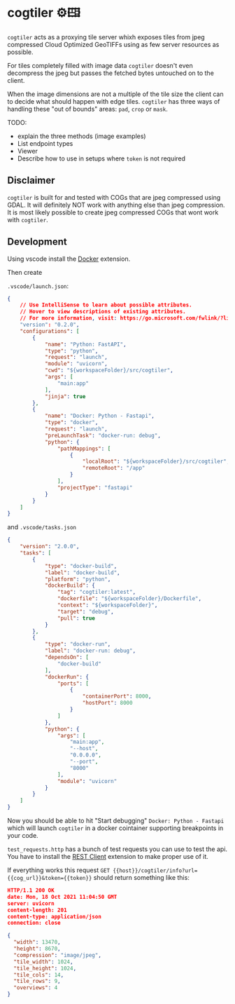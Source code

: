 # cogtiler ⚙️🖽 
`cogtiler` acts as a proxying tile server whixh exposes tiles from jpeg compressed Cloud Optimized GeoTIFFs using as few server resources as possible.

For tiles completely filled with image data `cogtiler` doesn't even decompress the jpeg but passes the fetched bytes untouched on to the client.

When the image dimensions are not a multiple of the tile size the client can to decide what should happen with edge tiles. `cogtiler` has three ways of handling these "out of bounds" areas: `pad`, `crop` or `mask`.

TODO: 
 - explain the three methods (image examples)
 - List endpoint types
 - Viewer
 - Describe how to use in setups where `token` is not required

## Disclaimer
`cogtiler` is built for and tested with COGs that are jpeg compressed using GDAL. It will definitely NOT work with anything else than jpeg compression. It is most likely possible to create jpeg compressed COGs that wont work with `cogtiler`.

## Development

Using vscode install the [Docker](https://marketplace.visualstudio.com/items?itemName=ms-azuretools.vscode-docker) extension.

Then create

`.vscode/launch.json`:
```json
{
    // Use IntelliSense to learn about possible attributes.
    // Hover to view descriptions of existing attributes.
    // For more information, visit: https://go.microsoft.com/fwlink/?linkid=830387
    "version": "0.2.0",
    "configurations": [
        {
            "name": "Python: FastAPI",
            "type": "python",
            "request": "launch",
            "module": "uvicorn",
            "cwd": "${workspaceFolder}/src/cogtiler",
            "args": [
                "main:app"
            ],
            "jinja": true
        },
        {
            "name": "Docker: Python - Fastapi",
            "type": "docker",
            "request": "launch",
            "preLaunchTask": "docker-run: debug",
            "python": {
                "pathMappings": [
                    {
                        "localRoot": "${workspaceFolder}/src/cogtiler",
                        "remoteRoot": "/app"
                    }
                ],
                "projectType": "fastapi"
            }
        }
    ]
}
```

and `.vscode/tasks.json`
```json
{
	"version": "2.0.0",
	"tasks": [
		{
			"type": "docker-build",
			"label": "docker-build",
			"platform": "python",
			"dockerBuild": {
				"tag": "cogtiler:latest",
				"dockerfile": "${workspaceFolder}/Dockerfile",
				"context": "${workspaceFolder}",
				"target": "debug",
				"pull": true
			}
		},
		{
			"type": "docker-run",
			"label": "docker-run: debug",
			"dependsOn": [
				"docker-build"
			],
			"dockerRun": {
				"ports": [
					{
						"containerPort": 8000,
						"hostPort": 8000
					}
				]
			},
			"python": {
				"args": [
					"main:app",
					"--host",
					"0.0.0.0",
					"--port",
					"8000"
				],
				"module": "uvicorn"
			}
		}
	]
}
```

Now you should be able to hit "Start debugging" `Docker: Python - Fastapi` which will launch `cogtiler` in a docker cointainer supporting breakpoints in your code.

`test_requests.http` has a bunch of test requests you can use to test the api. You have to install the [REST Client](https://marketplace.visualstudio.com/items?itemName=humao.rest-client) extension to make proper use of it. 

If everything works this request `GET {{host}}/cogtiler/info?url={{cog_url}}&token={{token}}` should return something like this:

```JSON
HTTP/1.1 200 OK
date: Mon, 18 Oct 2021 11:04:50 GMT
server: uvicorn
content-length: 201
content-type: application/json
connection: close

{
  "width": 13470,
  "height": 8670,
  "compression": "image/jpeg",
  "tile_width": 1024,
  "tile_height": 1024,
  "tile_cols": 14,
  "tile_rows": 9,
  "overviews": 4
}
```